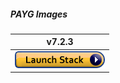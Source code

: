 ##### PAYG Images
|v7.2.3|
|:-:|
|[![Deploy to AWS](https://github.com/40net-cloud/fortinet-aws-solutions/blob/master/FortiGate/Active-Passive-Multi-Zone/images/aws_cft_image.png)](https://console.aws.amazon.com/cloudformation/home#/stacks/create/review?templateURL=https://ftnt-cfts.s3.eu-central-1.amazonaws.com/fgt/FGT_AP_HA_XAZ_newVPC_PAYG.template_v2.yaml&stackName=FortiGate-Active-Passive-PAYG-Multi-AZ-v7.2.2)|
